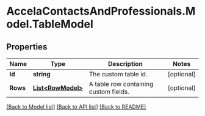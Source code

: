 # AccelaContactsAndProfessionals.Model.TableModel
## Properties

Name | Type | Description | Notes
------------ | ------------- | ------------- | -------------
**Id** | **string** | The custom table id. | [optional] 
**Rows** | [**List&lt;RowModel&gt;**](RowModel.md) | A table row containing custom fields. | [optional] 

[[Back to Model list]](../README.md#documentation-for-models) [[Back to API list]](../README.md#documentation-for-api-endpoints) [[Back to README]](../README.md)

